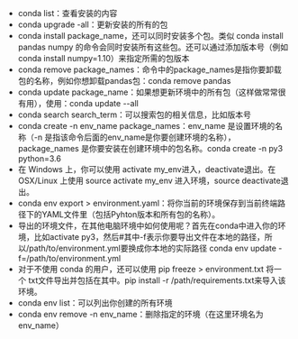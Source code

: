 - conda list：查看安装的内容
- conda upgrade -all：更新安装的所有的包
- conda install package_name，还可以同时安装多个包。类似 conda install pandas numpy 的命令会同时安装所有这些包。还可以通过添加版本号（例如 conda install numpy=1.10）来指定所需的包版本
- conda remove package_names：命令中的package_names是指你要卸载包的名称，例如你想卸载pandas包：conda remove pandas
- conda update package_name：如果想更新环境中的所有包（这样做常常很有用），使用：conda update --all
- conda search search_term：可以搜索包的相关信息，比如版本号
- conda create -n env_name package_names：env_name 是设置环境的名称（-n 是指该命令后面的env_name是你要创建环境的名称），package_names 是你要安装在创建环境中的包名称。conda create -n py3 python=3.6
- 在 Windows 上，你可以使用 activate my_env进入，deactivate退出。在 OSX/Linux 上使用 source activate my_env 进入环境，source deactivate退出。
- conda env export > environment.yaml：将你当前的环境保存到当前终端路径下的YAML文件里（包括Pyhton版本和所有包的名称）。
- 导出的环境文件，在其他电脑环境中如何使用呢？首先在conda中进入你的环境，比如activate py3，然后#其中-f表示你要导出文件在本地的路径，所以/path/to/environment.yml要换成你本地的实际路径
conda env update -f=/path/to/environment.yml
- 对于不使用 conda 的用户，还可以使用 pip freeze > environment.txt 将一个 txt文件导出并包括在其中。pip install -r /path/requirements.txt来导入该环境。
- conda env list：可以列出你创建的所有环境
- conda env remove -n env_name：删除指定的环境（在这里环境名为 env_name）